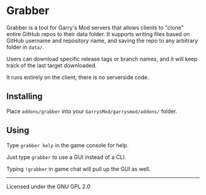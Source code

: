 # Grabber
Grabber is a tool for Garry's Mod servers that allows clients to "clone" entire GitHub repos to their data folder. It supports writing files based on GitHub username and repository name, and saving the repo to any arbitrary folder in `data/`.

Users can download specific release tags or branch names, and it will keep track of the last target downloaded.

It runs entirely on the client, there is no serverside code.

## Installing
Place `addons/grabber` into your `GarrysMod/garrysmod/addons/` folder.

## Using
Type `grabber help` in the game console for help. 

Just type `grabber` to use a GUI instead of a CLI.

Typing `!grabber` in game chat will pull up the GUI as well.

---

Licensed under the GNU GPL 2.0

